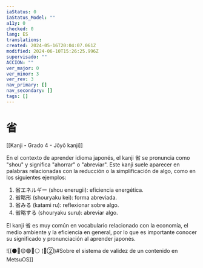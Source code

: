 ```yaml
---
iaStatus: 0
iaStatus_Model: ""
a11y: 0
checked: 0
lang: ES
translations: 
created: 2024-05-16T20:04:07.061Z
modified: 2024-06-10T15:26:25.996Z
supervisado: ""
ACCION: ""
ver_major: 0
ver_minor: 3
ver_rev: 3
nav_primary: []
nav_secondary: []
tags: []
---
```

# 省

[[Kanji - Grado 4 - Jôyô kanji]]

En el contexto de aprender idioma japonés, el kanji 省 se pronuncia como "shou" y significa "ahorrar" o "abreviar". Este kanji suele aparecer en palabras relacionadas con la reducción o la simplificación de algo, como en los siguientes ejemplos:

1. 省エネルギー (shou enerugii): eficiencia energética.
2. 省略形 (shouryaku kei): forma abreviada.
3. 省みる (katami ru): reflexionar sobre algo.
4. 省略する (shouryaku suru): abreviar algo.

El kanji 省 es muy común en vocabulario relacionado con la economía, el medio ambiente y la eficiencia en general, por lo que es importante conocer su significado y pronunciación al aprender japonés.


![[⚫🔴🟡🟢🔵⚪ (🔴②)#Sobre el sistema de validez de un contenido en MetsuOS]]